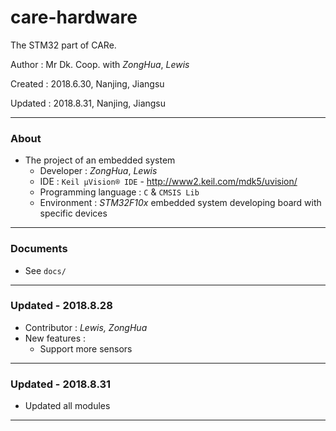 # care-hardware

The STM32 part of CARe.

Author : Mr Dk. Coop. with _ZongHua_, _Lewis_

Created : 2018.6.30, Nanjing, Jiangsu

Updated : 2018.8.31, Nanjing, Jiangsu

------

### About

- The project of an embedded system
  - Developer : _ZongHua_, _Lewis_
  - IDE : `Keil µVision® IDE` - http://www2.keil.com/mdk5/uvision/
  - Programming language : `C` & `CMSIS Lib`
  - Environment : _STM32F10x_ embedded system developing board with specific devices

------

### Documents

- See `docs/`

------

### Updated - 2018.8.28

- Contributor : _Lewis, ZongHua_
- New features :
  - Support more sensors

------

### Updated - 2018.8.31

- Updated all modules

------


